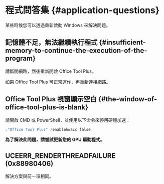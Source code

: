 # 程式問答集 {#application-questions}

某些時候您可以透過重新啟動 Windows 來解決問題。

## 記憶體不足，無法繼續執行程式 {#insufficient-memory-to-continue-the-execution-of-the-program}

請斷開網路，然後重新開啟 Office Tool Plus。

如果 Office Tool Plus 可正常運作，再重新連接網路。

## Office Tool Plus 視窗顯示空白 {#the-window-of-office-tool-plus-is-blank}

請開啟 CMD 或 PowerShell，並使用以下命令來停用硬體加速：

```powershell
."Office Tool Plus" /enablehwacc false
```

**為了解決此問題，請嘗試更新您的 GPU 驅動程式。**

## UCEERR_RENDERTHREADFAILURE (0x88980406)

解決方案與前一項相同。
